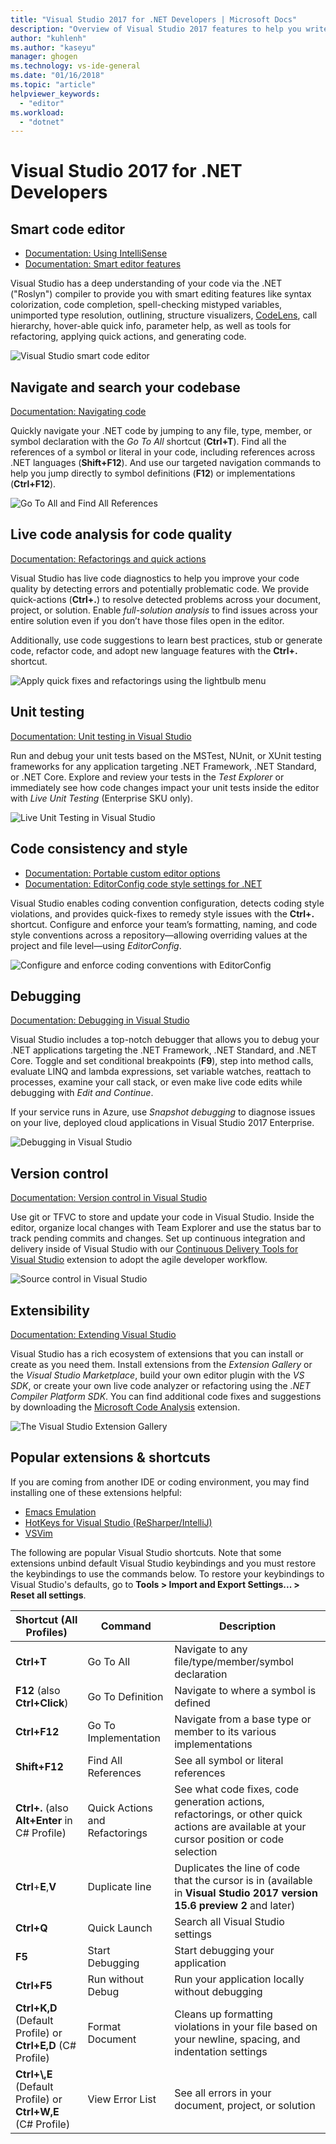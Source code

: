 ```yaml
---
title: "Visual Studio 2017 for .NET Developers | Microsoft Docs"
description: "Overview of Visual Studio 2017 features to help you write better .NET code faster."
author: "kuhlenh"
ms.author: "kaseyu"
manager: ghogen
ms.technology: vs-ide-general
ms.date: "01/16/2018"
ms.topic: "article"
helpviewer_keywords:
  - "editor"
ms.workload:
  - "dotnet"
---
```

# Visual Studio 2017 for .NET Developers

## Smart code editor

- [Documentation: Using IntelliSense](using-intellisense.md)
- [Documentation: Smart editor features](writing-code-in-the-code-and-text-editor.md)

Visual Studio has a deep understanding of your code via the .NET ("Roslyn") compiler to provide you with smart editing features like syntax colorization, code completion, spell-checking mistyped variables, unimported type resolution, outlining, structure visualizers, [CodeLens](find-code-changes-and-other-history-with-codelens.md), call hierarchy, hover-able quick info, parameter help, as well as tools for refactoring, applying quick actions, and generating code.

![Visual Studio smart code editor](../ide/media/VSIDE_Productivity_SmartCodeEditor.png "VSIDE_Productivity_SmartCodeEditor")

## Navigate and search your codebase

[Documentation: Navigating code](navigating-code.md)

Quickly navigate your .NET code by jumping to any file, type, member, or symbol declaration with the *Go To All* shortcut (**Ctrl+T**). Find all the references of a symbol or literal in your code, including references across .NET languages (**Shift+F12**). And use our targeted navigation commands to help you jump directly to symbol definitions (**F12**) or implementations (**Ctrl+F12**).

![Go To All and Find All References](../ide/media/VSIDE_Productivity_Navigation.png "VSIDE_Productivity_Navigation")

## Live code analysis for code quality

[Documentation: Refactorings and quick actions](refactoring-code-generation-quick-actions.md)

Visual Studio has live code diagnostics to help you improve your code quality by detecting errors and potentially problematic code. We provide quick-actions (**Ctrl+.**) to resolve detected problems across your document, project, or solution. Enable *full-solution analysis* to find issues across your entire solution even if you don’t have those files open in the editor.

Additionally, use code suggestions to learn best practices, stub or generate code, refactor code, and adopt new language features with the **Ctrl+.** shortcut.

![Apply quick fixes and refactorings using the lightbulb menu](../ide/media/VSIDE_Productivity_CodeAnalysis.png "VSIDE_Productivity_CodeAnalysis")

## Unit testing

[Documentation: Unit testing in Visual Studio](../test/improve-code-quality.md)

Run and debug your unit tests based on the MSTest, NUnit, or XUnit testing frameworks for any application targeting .NET Framework, .NET Standard, or .NET Core. Explore and review your tests in the *Test Explorer* or immediately see how code changes impact your unit tests inside the editor with *Live Unit Testing* (Enterprise SKU only).

![Live Unit Testing in Visual Studio](../ide/media/VSIDE_Productivity_LiveUnitTesting.png "VSIDE_Productivity_LiveUnitTesting")

## Code consistency and style

- [Documentation: Portable custom editor options](create-portable-custom-editor-options.md)
- [Documentation: EditorConfig code style settings for .NET](editorconfig-code-style-settings-reference.md)

Visual Studio enables coding convention configuration, detects coding style violations, and provides quick-fixes to remedy style issues with the **Ctrl+.** shortcut. Configure and enforce your team’s formatting, naming, and code style conventions across a repository—allowing overriding values at the project and file level—using *EditorConfig*.

![Configure and enforce coding conventions with EditorConfig](../ide/media/VSIDE_Productivity_CodeStyle.png "VSIDE_Productivity_CodeStyle")

## Debugging

[Documentation: Debugging in Visual Studio](../debugger/index.md)

Visual Studio includes a top-notch debugger that allows you to debug your .NET applications targeting the .NET Framework, .NET Standard, and .NET Core. Toggle and set conditional breakpoints (**F9**), step into method calls, evaluate LINQ and lambda expressions, set variable watches, reattach to processes, examine your call stack, or even make live code edits while debugging with *Edit and Continue*.

If your service runs in Azure, use *Snapshot debugging* to diagnose issues on your live, deployed cloud applications in Visual Studio 2017 Enterprise.

![Debugging in Visual Studio](../ide/media/VSIDE_Productivity_Debugging.png "VSIDE_Productivity_Debugging")

## Version control

[Documentation: Version control in Visual Studio](/vsts/index)

Use git or TFVC to store and update your code in Visual Studio. Inside the editor, organize local changes with Team Explorer and use the status bar to track pending commits and changes. Set up continuous integration and delivery inside of Visual Studio with our [Continuous Delivery Tools for Visual Studio](https://marketplace.visualstudio.com/items?itemName=VSIDEDevOpsMSFT.ContinuousDeliveryToolsforVisualStudio) extension to adopt the agile developer workflow.

![Source control in Visual Studio](../ide/media/VSIDE_Productivity_SourceControl.png "VSIDE_Productivity_SourceControl")

## Extensibility

[Documentation: Extending Visual Studio](../extensibility/index.md)

Visual Studio has a rich ecosystem of extensions that you can install or create as you need them. Install extensions from the *Extension Gallery* or the *Visual Studio Marketplace*, build your own editor plugin with the *VS SDK*, or create your own live code analyzer or refactoring using the *.NET Compiler Platform SDK*. You can find additional code fixes and suggestions by downloading the [Microsoft Code Analysis](https://marketplace.visualstudio.com/items?itemName=VisualStudioPlatformTeam.MicrosoftCodeAnalysis2017) extension.

![The Visual Studio Extension Gallery](../ide/media/VSIDE_Productivity_Extensibility.png "VSIDE_Productivity_Extensibility")

## Popular extensions & shortcuts

If you are coming from another IDE or coding environment, you may find installing one of these extensions helpful:

- [Emacs Emulation](https://marketplace.visualstudio.com/items?itemName=JustinClareburtMSFT.EmacsEmulation )
- [HotKeys for Visual Studio (ReSharper/IntelliJ)](https://marketplace.visualstudio.com/items?itemName=JustinClareburtMSFT.HotKeys)
- [VSVim](https://marketplace.visualstudio.com/items?itemName=JaredParMSFT.VsVim)

The following are popular Visual Studio shortcuts. Note that some extensions unbind default Visual Studio keybindings and you must restore the keybindings to use the commands below. To restore your keybindings to Visual Studio's defaults, go to **Tools > Import and Export Settings... > Reset all settings**.

| Shortcut (All Profiles) | Command | Description |
|-|-|-|
| **Ctrl+T** | Go To All | Navigate to any file/type/member/symbol declaration |
| **F12** (also **Ctrl+Click**) | Go To Definition | Navigate to where a symbol is defined |
| **Ctrl+F12** | Go To Implementation | Navigate from a base type or member to its various implementations |
| **Shift+F12** | Find All References | See all symbol or literal references |
| **Ctrl+.** (also **Alt+Enter** in C# Profile) | Quick Actions and Refactorings | See what code fixes, code generation actions, refactorings, or other quick actions are available at your cursor position or code selection |
| **Ctrl**+**E**,**V** | Duplicate line | Duplicates the line of code that the cursor is in (available in **Visual Studio 2017 version 15.6 preview 2** and later) |
| **Ctrl+Q** | Quick Launch | Search all Visual Studio settings |
| **F5** | Start Debugging | Start debugging your application |
| **Ctrl+F5** | Run without Debug | Run your application locally without debugging |
| **Ctrl+K,D** (Default Profile) or **Ctrl+E,D** (C# Profile) | Format Document | Cleans up formatting violations in your file based on your newline, spacing, and indentation settings |
| **Ctrl+\\,E** (Default Profile) or **Ctrl+W,E** (C# Profile) | View Error List | See all errors in your document, project, or solution |